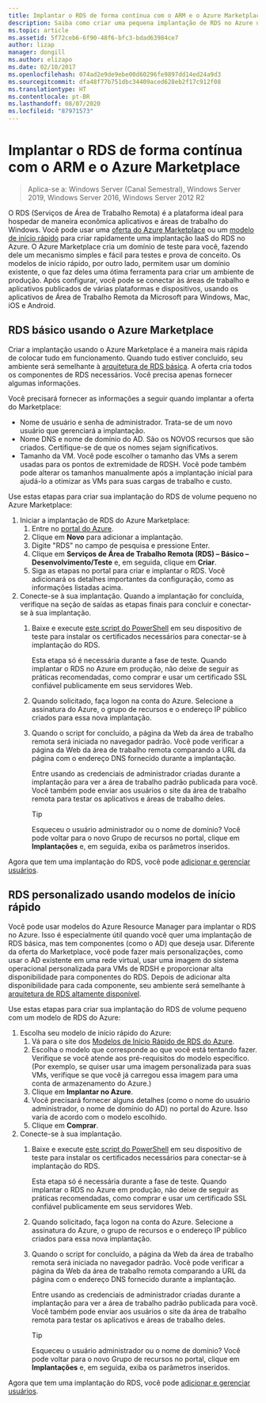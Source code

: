 ```yaml
---
title: Implantar o RDS de forma contínua com o ARM e o Azure Marketplace
description: Saiba como criar uma pequena implantação de RDS no Azure usando modelos de ARM e o Azure Marketplace.
ms.topic: article
ms.assetid: 5f72ceb6-6f90-48f6-bfc3-bdad63984ce7
author: lizap
manager: dongill
ms.author: elizapo
ms.date: 02/10/2017
ms.openlocfilehash: 074ad2e9de9ebe00d60296fe9897dd14ed24a9d3
ms.sourcegitcommit: dfa48f77b751dbc34409aced628eb2f17c912f08
ms.translationtype: HT
ms.contentlocale: pt-BR
ms.lasthandoff: 08/07/2020
ms.locfileid: "87971573"
---
```

# <a name="seamlessly-deploy-rds-with-arm-and-azure-marketplace"></a>Implantar o RDS de forma contínua com o ARM e o Azure Marketplace

>Aplica-se a: Windows Server (Canal Semestral), Windows Server 2019, Windows Server 2016, Windows Server 2012 R2

O RDS (Serviços de Área de Trabalho Remota) é a plataforma ideal para hospedar de maneira econômica aplicativos e áreas de trabalho do Windows. Você pode usar uma [oferta do Azure Marketplace](#basic-rds-through-the-azure-marketplace) ou um [modelo de início rápido](#customized-rds-using-quickstart-templates) para criar rapidamente uma implantação IaaS do RDS no Azure. O Azure Marketplace cria um domínio de teste para você, fazendo dele um mecanismo simples e fácil para testes e prova de conceito. Os modelos de início rápido, por outro lado, permitem usar um domínio existente, o que faz deles uma ótima ferramenta para criar um ambiente de produção. Após configurar, você pode se conectar às áreas de trabalho e aplicativos publicados de várias plataformas e dispositivos, usando os aplicativos de Área de Trabalho Remota da Microsoft para Windows, Mac, iOS e Android.

## <a name="basic-rds-through-the-azure-marketplace"></a>RDS básico usando o Azure Marketplace

Criar a implantação usando o Azure Marketplace é a maneira mais rápida de colocar tudo em funcionamento. Quando tudo estiver concluído, seu ambiente será semelhante à [arquitetura de RDS básica](desktop-hosting-logical-architecture.md#basic-deployment). A oferta cria todos os componentes de RDS necessários. Você precisa apenas fornecer algumas informações.

Você precisará fornecer as informações a seguir quando implantar a oferta do Marketplace:
- Nome de usuário e senha de administrador. Trata-se de um novo usuário que gerenciará a implantação.
- Nome DNS e nome de domínio do AD. São os NOVOS recursos que são criados. Certifique-se de que os nomes sejam significativos.
- Tamanho da VM. Você pode escolher o tamanho das VMs a serem usadas para os pontos de extremidade de RDSH. Você pode também pode alterar os tamanhos manualmente após a implantação inicial para ajudá-lo a otimizar as VMs para suas cargas de trabalho e custo.

Use estas etapas para criar sua implantação do RDS de volume pequeno no Azure Marketplace:

1. Iniciar a implantação de RDS do Azure Marketplace:
   1. Entre no [portal do Azure](https://portal.azure.com).
   2. Clique em **Novo** para adicionar a implantação.
   3. Digite "RDS" no campo de pesquisa e pressione Enter.
   4. Clique em **Serviços de Área de Trabalho Remota (RDS) – Básico – Desenvolvimento/Teste** e, em seguida, clique em **Criar**.
   5. Siga as etapas no portal para criar e implantar o RDS. Você adicionará os detalhes importantes da configuração, como as informações listadas acima.
2. Conecte-se à sua implantação. Quando a implantação for concluída, verifique na seção de saídas as etapas finais para concluir e conectar-se à sua implantação.
   1. Baixe e execute [este script do PowerShell](https://gallery.technet.microsoft.com/Azure-Resource-Manager-4ea7e328) em seu dispositivo de teste para instalar os certificados necessários para conectar-se à implantação do RDS.

      Esta etapa só é necessária durante a fase de teste. Quando implantar o RDS no Azure em produção, não deixe de seguir as práticas recomendadas, como comprar e usar um certificado SSL confiável publicamente em seus servidores Web.

   2. Quando solicitado, faça logon na conta do Azure. Selecione a assinatura do Azure, o grupo de recursos e o endereço IP público criados para essa nova implantação.
   3. Quando o script for concluído, a página da Web da área de trabalho remota será iniciada no navegador padrão. Você pode verificar a página da Web da área de trabalho remota comparando a URL da página com o endereço DNS fornecido durante a implantação.

      Entre usando as credenciais de administrador criadas durante a implantação para ver a área de trabalho padrão publicada para você. Você também pode enviar aos usuários o site da área de trabalho remota para testar os aplicativos e áreas de trabalho deles.

      > [!TIP]
      > Esqueceu o usuário administrador ou o nome de domínio? Você pode voltar para o novo Grupo de recursos no portal, clique em **Implantações** e, em seguida, exiba os parâmetros inseridos.

Agora que tem uma implantação do RDS, você pode [adicionar e gerenciar usuários](rds-user-management.md).

## <a name="customized-rds-using-quickstart-templates"></a>RDS personalizado usando modelos de início rápido

Você pode usar modelos do Azure Resource Manager para implantar o RDS no Azure. Isso é especialmente útil quando você quer uma implantação de RDS básica, mas tem componentes (como o AD) que deseja usar. Diferente da oferta do Marketplace, você pode fazer mais personalizações, como usar o AD existente em uma rede virtual, usar uma imagem do sistema operacional personalizada para VMs de RDSH e proporcionar alta disponibilidade para componentes do RDS. Depois de adicionar alta disponibilidade para cada componente, seu ambiente será semelhante à [arquitetura de RDS altamente disponível](desktop-hosting-logical-architecture.md#highly-available-deployment).

Use estas etapas para criar sua implantação do RDS de volume pequeno com um modelo de RDS do Azure:

1. Escolha seu modelo de início rápido do Azure:
   1. Vá para o site dos [Modelos de Início Rápido de RDS do Azure](https://aka.ms/rdautomation).
   2. Escolha o modelo que corresponde ao que você está tentando fazer. Verifique se você atende aos pré-requisitos do modelo específico. (Por exemplo, se quiser usar uma imagem personalizada para suas VMs, verifique se que você já carregou essa imagem para uma conta de armazenamento do Azure.)
   3. Clique em **Implantar no Azure**.
   4. Você precisará fornecer alguns detalhes (como o nome do usuário administrador, o nome de domínio do AD) no portal do Azure. Isso varia de acordo com o modelo escolhido.
   5. Clique em **Comprar**.
2. Conecte-se à sua implantação.
   1. Baixe e execute [este script do PowerShell](https://gallery.technet.microsoft.com/Azure-Resource-Manager-4ea7e328) em seu dispositivo de teste para instalar os certificados necessários para conectar-se à implantação do RDS.

      Esta etapa só é necessária durante a fase de teste. Quando implantar o RDS no Azure em produção, não deixe de seguir as práticas recomendadas, como comprar e usar um certificado SSL confiável publicamente em seus servidores Web.

   2. Quando solicitado, faça logon na conta do Azure. Selecione a assinatura do Azure, o grupo de recursos e o endereço IP público criados para essa nova implantação.
   3. Quando o script for concluído, a página da Web da área de trabalho remota será iniciada no navegador padrão. Você pode verificar a página da Web da área de trabalho remota comparando a URL da página com o endereço DNS fornecido durante a implantação.

      Entre usando as credenciais de administrador criadas durante a implantação para ver a área de trabalho padrão publicada para você. Você também pode enviar aos usuários o site da área de trabalho remota para testar os aplicativos e áreas de trabalho deles.

      > [!TIP]
      > Esqueceu o usuário administrador ou o nome de domínio? Você pode voltar para o novo Grupo de recursos no portal, clique em **Implantações** e, em seguida, exiba os parâmetros inseridos.

Agora que tem uma implantação do RDS, você pode [adicionar e gerenciar usuários](rds-user-management.md).
